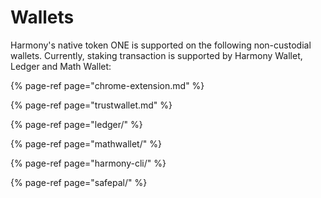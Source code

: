 # Wallets

Harmony's native token ONE is supported on the following non-custodial wallets. Currently, staking transaction is supported by Harmony Wallet, Ledger and Math Wallet:

{% page-ref page="chrome-extension.md" %}

{% page-ref page="trustwallet.md" %}

{% page-ref page="ledger/" %}

{% page-ref page="mathwallet/" %}

{% page-ref page="harmony-cli/" %}

{% page-ref page="safepal/" %}



